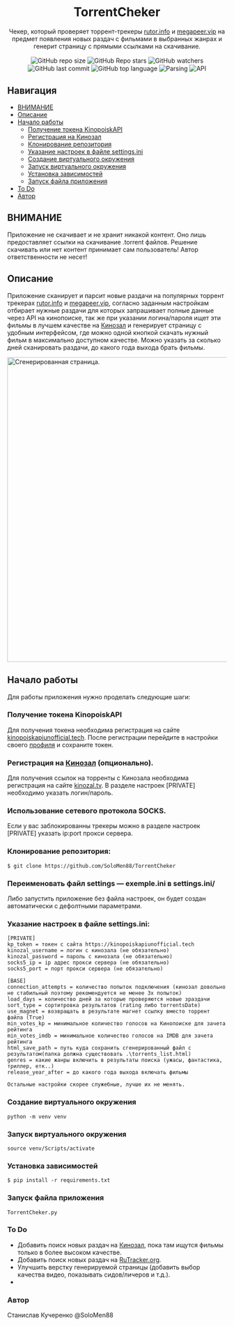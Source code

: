 <div align="center">
  <h1>TorrentCheker</h1>
  <p>Чекер, который проверяет торрент-трекеры <a href="https://rutor.info/">rutor.info</a> и <a href="https://megapeer.vip/">megapeer.vip</a> на предмет появления новых раздач с фильмами в выбранных жанрах и генерит страницу с прямыми ссылками на скачивание.</p>

  <img align="center" src="https://img.shields.io/github/repo-size/SoloMen88/TorrentCheker" alt="GitHub repo size">
  <img align="center" src="https://img.shields.io/github/stars/SoloMen88/TorrentCheker.svg?style=social&label=Stars&style=plastic" alt="GitHub Repo stars">
  <img align="center" src="https://img.shields.io/github/watchers/SoloMen88/TorrentCheker.svg?style=social&label=Watch&style=plastic" alt="GitHub watchers">
  <img align="center" src="https://img.shields.io/github/last-commit/SoloMen88/TorrentCheker.svg?style=social&label=Last commit&style=plastic" alt="GitHub last commit">
  <img align="center" src="https://img.shields.io/github/languages/top/SoloMen88/TorrentCheker" alt="GitHub top language">
  <img align="center" src="https://img.shields.io/badge/BS4-4179E0?style=social&label=Parsing&style=plastic" alt="Parsing">
  <img align="center" src="https://img.shields.io/badge/openapi-4179E0?style=social&label=API&style=plastic" alt="API">
</div>

## Навигация
* [ВНИМАНИЕ](#ВНИМАНИЕ)
* [Описание](#описание)
* [Начало работы](#начало-работы)
  * [Получение токена KinopoiskAPI](#получение-токена-kinopoiskapi)
  * [Регистрация на Кинозал](#регистрация-на-кинозал)
  * [Клонирование репозитория](#клонирование-репозитория)
  * [Указание настроек в файле settings.ini](#указание-настроек-в-файле-settings.ini)
  * [Создание виртуального окружения](#создание-виртуального-окружения)
  * [Запуск виртуального окружения](#запуск-виртуального-окружения)
  * [Установка зависимостей](#установка-зависимостей)
  * [Запуск файла приложения](#запуск-файла-приложения)
* [To Do](#to-do)
* [Автор](#автор)


## ВНИМАНИЕ
Приложение не скачивает и не хранит никакой контент. Оно лишь предоставляет ссылки на скачивание .torrent файлов. Решение скачивать или нет контент принимает сам пользователь! Автор ответственности не несет!

## Описание 

Приложение сканирует и парсит новые раздачи на популярных торрент трекерах <a href="https://rutor.info/">rutor.info</a> и <a href="https://megapeer.vip/">megapeer.vip</a>, согласно заданным настройкам отбирает нужные раздачи для которых запрашивает полные данные через API на кинопоиске, так же при указании логина/пароля ищет эти фильмы в лучшем качестве на <a href="https://kinozal.tv/">Кинозал</a> и генерирует страницу с удобным интерфейсом, где можно одной кнопкой скачать нужный фильм в максимально доступном качестве. Можно указать за сколько дней сканировать раздачи, до какого года выхода брать фильмы.

<img align="center" src="https://i.imgur.com/nqywd99.png" width="600" height="700" alt="Сгенерированная страница.">

## Начало работы
Для работы приложения нужно проделать следующие шаги:

### Получение токена KinopoiskAPI
Для получения токена необходима регистрация на сайте
<a href="https://kinopoiskapiunofficial.tech/signup">kinopoiskapiunofficial.tech</a>.
После регистрации перейдите в настройки своего <a href="https://kinopoiskapiunofficial.tech/profile">профиля</a> и сохраните токен.

### Регистрация на <a href="https://kinozal.tv/">Кинозал</a> (опционально).
Для получения ссылок на торренты с Кинозала необходима регистрация на сайте
<a href="https://kinozal.tv/signup.php">kinozal.tv</a>.
В разделе настроек [PRIVATE] необходимо указать логин/пароль.

### Использование сетевого протокола SOCKS.
Если у вас заблокированны трекеры можно в разделе настроек [PRIVATE] указать ip:port прокси сервера.

### Клонирование репозитория:
```
$ git clone https://github.com/SoloMen88/TorrentCheker
```
### Переименовать файл settings — exemple.ini в settings.ini/
Либо запустить приложение без файла настроек, он будет создан автоматически с дефолтными параметрами.

### Указание настроек в файле settings.ini:
```
[PRIVATE]
kp_token = токен с сайта https://kinopoiskapiunofficial.tech
kinozal_username = логин с кинозала (не обязательно)
kinozal_password = пароль с кинозала (не обязательно)
socks5_ip = ip адрес прокси сервера (не обязательно)
socks5_port = порт прокси сервера (не обязательно)

[BASE]
connection_attempts = количество попыток подключения (кинозал довольно не стабильный поэтому рекомендуется не менее 3х попыток)
load_days = количество дней за которые проверяются новые зраздачи
sort_type = сортитровка результатов (rating либо torrentsDate)
use_magnet = возвращать в результате магнет ссылку вместо торрент файла (True)
min_votes_kp = минимальное количество голосов на Кинопоиске для зачета рейтинга
min_votes_imdb = минимальное количество голосов на IMDB для зачета рейтинга
html_save_path = путь куда сохранить сгенерированный файл с результатом(папка должна существовать .\torrents_list.html)
genres = какие жанры включить в результаты поиска (ужасы, фантастика, триллер, етк..)
release_year_after = до какого года выхода включать фильмы

Остальные настройки скорее служебные, лучше их не менять.
```
### Создание виртуального окружения
```
python -m venv venv
```
### Запуск виртуального окружения
```
source venv/Scripts/activate
```
### Установка зависимостей
```
$ pip install -r requirements.txt
```
### Запуск файла приложения
```
TorrentCheker.py
```

### To Do
* Добавить поиск новых раздач на <a href="https://kinozal.tv/">Кинозал</a>, пока там ищутся фильмы только в более высоком качестве.
* Добавить поиск новых раздач на <a href="https://rutracker.org/">RuTracker.org</a>.
* Улучшить верстку генерируемой страницы (добавить выбор качества видео, показывать сидов/личеров и т.д.).
* 

### Автор
Станислав Кучеренко @SoloMen88
